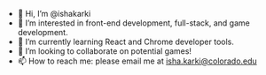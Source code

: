 - 👋 Hi, I’m @ishakarki
- 👀 I’m interested in front-end development, full-stack, and game development.
- 🌱 I’m currently learning React and Chrome developer tools.
- 💞️ I’m looking to collaborate on potential games!
- 📫 How to reach me: please email me at isha.karki@colorado.edu

<!---
ishakarki/ishakarki is a ✨ special ✨ repository because its `README.md` (this file) appears on your GitHub profile.
You can click the Preview link to take a look at your changes.
--->
